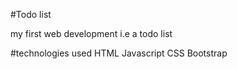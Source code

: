 #Todo list

my first web development i.e a todo list 

#technologies used
HTML
Javascript
CSS
Bootstrap
